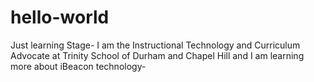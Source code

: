 # hello-world
Just learning Stage-
I am the Instructional Technology and Curriculum Advocate at Trinity School of Durham and Chapel Hill and I am learning more about iBeacon technology-
